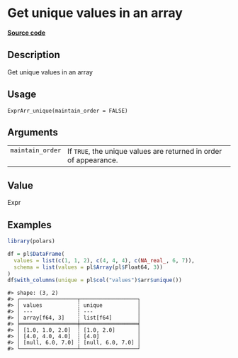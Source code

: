 

# Get unique values in an array

[**Source code**](https://github.com/pola-rs/r-polars/tree/8387e0a88c6889e6449b053999aada405c241066/R/expr__array.R#L88)

## Description

Get unique values in an array

## Usage

<pre><code class='language-R'>ExprArr_unique(maintain_order = FALSE)
</code></pre>

## Arguments

<table>
<tr>
<td style="white-space: nowrap; font-family: monospace; vertical-align: top">
<code id="ExprArr_unique_:_maintain_order">maintain_order</code>
</td>
<td>
If <code>TRUE</code>, the unique values are returned in order of
appearance.
</td>
</tr>
</table>

## Value

Expr

## Examples

``` r
library(polars)

df = pl$DataFrame(
  values = list(c(1, 1, 2), c(4, 4, 4), c(NA_real_, 6, 7)),
  schema = list(values = pl$Array(pl$Float64, 3))
)
df$with_columns(unique = pl$col("values")$arr$unique())
```

    #> shape: (3, 2)
    #> ┌──────────────────┬──────────────────┐
    #> │ values           ┆ unique           │
    #> │ ---              ┆ ---              │
    #> │ array[f64, 3]    ┆ list[f64]        │
    #> ╞══════════════════╪══════════════════╡
    #> │ [1.0, 1.0, 2.0]  ┆ [1.0, 2.0]       │
    #> │ [4.0, 4.0, 4.0]  ┆ [4.0]            │
    #> │ [null, 6.0, 7.0] ┆ [null, 6.0, 7.0] │
    #> └──────────────────┴──────────────────┘
